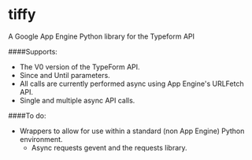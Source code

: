 tiffy
=====

A Google App Engine Python library for the Typeform API

####Supports:
  * The V0 version of the TypeForm API.
  * Since and Until parameters.
  * All calls are currently performed async using App Engine's URLFetch API.
  * Single and multiple async API calls.

####To do:
  * Wrappers to allow for use within a standard (non App Engine) Python environment.
    * Async requests gevent and the requests library.
